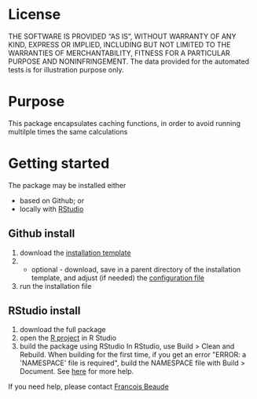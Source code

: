 License
========
THE SOFTWARE IS PROVIDED “AS IS”, WITHOUT WARRANTY OF ANY KIND, EXPRESS OR IMPLIED, INCLUDING BUT NOT LIMITED TO THE WARRANTIES OF MERCHANTABILITY, FITNESS FOR A PARTICULAR PURPOSE AND NONINFRINGEMENT.
The data provided for the automated tests is for illustration purpose only.

Purpose
=======
This package encapsulates caching functions, in order to avoid running multilple times the same calculations

Getting started
===============
The package may be installed either
* based on Github; or
* locally with [RStudio](https://www.rstudio.com/)

Github install
----------------
1) download the [installation template](util/install/install_package.R)
2) - optional - download, save in a parent directory of the installation template, and adjust (if needed) the [configuration file](util/config/example.yaml)
3) run the installation file


RStudio install
----------------
1) download the full package
2) open the [R project](eneRgycache.Rproj) in R Studio
3) build the package using RStudio
In RStudio, use Build > Clean and Rebuild.
When building for the first time, if you get an error "ERROR: a 'NAMESPACE' file is required", build the NAMESPACE file with Build > Document.
See [here](https://support.rstudio.com/hc/en-us/articles/200486508-Building-Testing-and-Distributing-Packages) for more help.

If you need help, please contact [Francois Beaude](mailto:Francois.Beaude@gmail.com)
